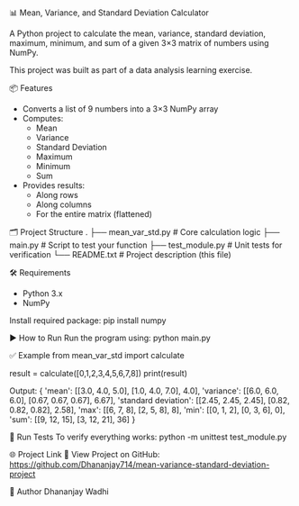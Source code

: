 📊 Mean, Variance, and Standard Deviation Calculator

A Python project to calculate the mean, variance, standard deviation, maximum, minimum, and sum of a given 3×3 matrix of numbers using NumPy.

This project was built as part of a data analysis learning exercise.

📦 Features
- Converts a list of 9 numbers into a 3×3 NumPy array
- Computes:
  - Mean
  - Variance
  - Standard Deviation
  - Maximum
  - Minimum
  - Sum
- Provides results:
  - Along rows
  - Along columns
  - For the entire matrix (flattened)

🗂️ Project Structure
.
├── mean_var_std.py       # Core calculation logic
├── main.py               # Script to test your function
├── test_module.py        # Unit tests for verification
└── README.txt             # Project description (this file)

🛠️ Requirements
- Python 3.x
- NumPy

Install required package:
pip install numpy

▶️ How to Run
Run the program using:
python main.py

✅ Example
from mean_var_std import calculate

result = calculate([0,1,2,3,4,5,6,7,8])
print(result)

Output:
{
  'mean': [[3.0, 4.0, 5.0], [1.0, 4.0, 7.0], 4.0],
  'variance': [[6.0, 6.0, 6.0], [0.67, 0.67, 0.67], 6.67],
  'standard deviation': [[2.45, 2.45, 2.45], [0.82, 0.82, 0.82], 2.58],
  'max': [[6, 7, 8], [2, 5, 8], 8],
  'min': [[0, 1, 2], [0, 3, 6], 0],
  'sum': [[9, 12, 15], [3, 12, 21], 36]
}

🧪 Run Tests
To verify everything works:
python -m unittest test_module.py

🌐 Project Link
🔗 View Project on GitHub: https://github.com/Dhananjay714/mean-variance-standard-deviation-project

📌 Author
Dhananjay Wadhi
